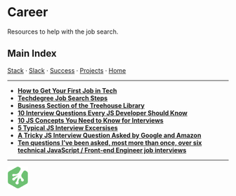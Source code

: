 # Career

Resources to help with the job search.

## Main Index

[Stack](stack.md) ·
[Slack](slack.md) ·
[Success](success.md) ·
[Projects](projects.md) ·
[Home](../README.md)

-------

* **[How to Get Your First Job in Tech](https://medium.com/team-treehouse/how-to-get-your-first-job-in-tech-7478a51fc78)**
* **[Techdegree Job Search Steps](https://teamtreehouse.com/library/job-search-help)**
* **[Business Section of the Treehouse Library](https://teamtreehouse.com/library/topic:business)**
* **[10 Interview Questions Every JS Developer Should Know](https://medium.com/javascript-scene/10-interview-questions-every-javascript-developer-should-know-6fa6bdf5ad95)**
* **[10 JS Concepts You Need to Know for Interviews](https://dev.to/arnavaggarwal/10-javascript-concepts-you-need-to-know-for-interviews)**
* **[5 Typical JS Interview Excersises](https://www.sitepoint.com/5-typical-javascript-interview-exercises/)**
* **[A Tricky JS Interview Question Asked by Google and Amazon](https://medium.com/coderbyte/a-tricky-javascript-interview-question-asked-by-google-and-amazon-48d212890703)**
* **[Ten questions I’ve been asked, most more than once, over six technical JavaScript / Front-end Engineer job interviews](https://www.reddit.com/r/javascript/comments/3rb88w/ten_questions_ive_been_asked_most_more_than_once/)**

-------

![Treehouse Logo](../repo-imgs/frogprint.png "Team Treehouse")